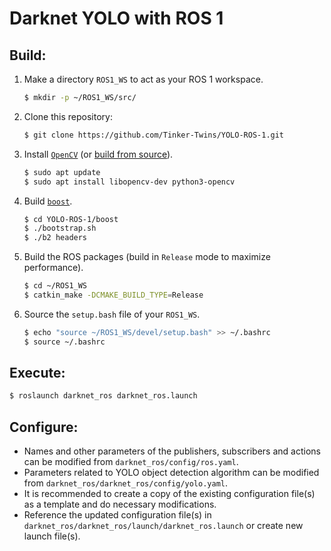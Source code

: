 # Darknet YOLO with ROS 1

## Build:
1. Make a directory `ROS1_WS` to act as your ROS 1 workspace.
    ```bash
    $ mkdir -p ~/ROS1_WS/src/
    ```
2. Clone this repository:
    ```bash
    $ git clone https://github.com/Tinker-Twins/YOLO-ROS-1.git
    ```
3. Install [`OpenCV`](https://opencv.org) (or [build from source](https://docs.opencv.org/3.4/d7/d9f/tutorial_linux_install.html)).
    ```bash
    $ sudo apt update
    $ sudo apt install libopencv-dev python3-opencv
    ```
4. Build [`boost`](https://www.boost.org).
    ```bash
    $ cd YOLO-ROS-1/boost
    $ ./bootstrap.sh
    $ ./b2 headers
    ```
5. Build the ROS packages (build in `Release` mode to maximize performance).
    ```bash
    $ cd ~/ROS1_WS
    $ catkin_make -DCMAKE_BUILD_TYPE=Release
    ```
6. Source the `setup.bash` file of your `ROS1_WS`.
    ```bash
    $ echo "source ~/ROS1_WS/devel/setup.bash" >> ~/.bashrc
    $ source ~/.bashrc
    ```

## Execute:
```bash
$ roslaunch darknet_ros darknet_ros.launch
```

## Configure:
- Names and other parameters of the publishers, subscribers and actions can be modified from `darknet_ros/config/ros.yaml`.
- Parameters related to YOLO object detection algorithm can be modified from `darknet_ros/darknet_ros/config/yolo.yaml`.
- It is recommended to create a copy of the existing configuration file(s) as a template and do necessary modifications.
- Reference the updated configuration file(s) in `darknet_ros/darknet_ros/launch/darknet_ros.launch` or create new launch file(s).
